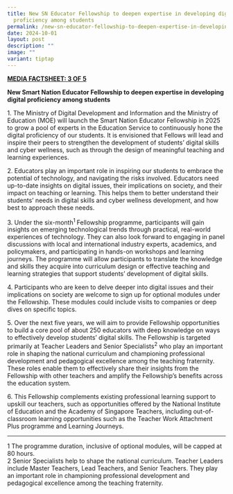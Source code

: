 ```yaml
---
title: New SN Educator Fellowship to deepen expertise in developing digital
  proficiency among students
permalink: /new-sn-educator-fellowship-to-deepen-expertise-in-developing-digital-proficiency-among-students/
date: 2024-10-01
layout: post
description: ""
image: ""
variant: tiptap
---
```

<p><strong><u>MEDIA FACTSHEET: 3 OF 5</u></strong>
</p>
<p><strong>New Smart Nation Educator Fellowship to deepen expertise in developing digital proficiency among students</strong>
</p>
<p>1. The Ministry of Digital Development and Information and the Ministry
of Education (MOE) will launch the Smart Nation Educator Fellowship in
2025 to grow a pool of experts in the Education Service to continuously
hone the digital proficiency of our students. It is envisioned that Fellows
will lead and inspire their peers to strengthen the development of students’
digital skills and cyber wellness, such as through the design of meaningful
teaching and learning experiences.</p>
<p>2. Educators play an important role in inspiring our students to embrace
the potential of technology, and navigating the risks involved. Educators
need up-to-date insights on digital issues, their implications on society,
and their impact on teaching or learning. This helps them to better understand
their students’ needs in digital skills and cyber wellness development,
and how best to approach these needs.</p>
<p>3. Under the six-month<sup>1 </sup>Fellowship programme, participants
will gain insights on emerging technological trends through practical,
real-world experiences of technology. They can also look forward to engaging
in panel discussions with local and international industry experts, academics,
and policymakers, and participating in hands-on workshops and learning
journeys. The programme will allow participants to translate the knowledge
and skills they acquire into curriculum design or effective teaching and
learning strategies that support students’ development of digital skills.</p>
<p>4. Participants who are keen to delve deeper into digital issues and their
implications on society are welcome to sign up for optional modules under
the Fellowship. These modules could include visits to companies or deep
dives on specific topics.</p>
<p>5. Over the next five years, we will aim to provide Fellowship opportunities
to build a core pool of about 250 educators with deep knowledge on ways
to effectively develop students’ digital skills. The Fellowship is targeted
primarily at Teacher Leaders and Senior Specialists<sup>2</sup> who play
an important role in shaping the national curriculum and championing professional
development and pedagogical excellence among the teaching fraternity. These
roles enable them to effectively share their insights from the Fellowship
with other teachers and amplify the Fellowship’s benefits across the education
system.</p>
<p>6. This Fellowship complements existing professional learning support
to upskill our teachers, such as opportunities offered by the National
Institute of Education and the Academy of Singapore Teachers, including
out-of-classroom learning opportunities such as the Teacher Work Attachment
Plus programme and Learning Journeys.
<br>
</p>
<hr>
<p>1 The programme duration, inclusive of optional modules, will be capped
at 80 hours.
<br>2 Senior Specialists help to shape the national curriculum. Teacher Leaders
include Master Teachers, Lead Teachers, and Senior Teachers. They play
an important role in championing professional development and pedagogical
excellence among the teaching fraternity.</p>